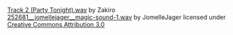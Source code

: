 [Track 2 (Party Tonight).wav](https://zakiro101.itch.io/free-casual-game-music-pack-vol-2) by Zakiro  
[252681__jomellejager__magic-sound-1.wav](https://freesound.org/people/JomelleJager/sounds/252681/) by JomelleJager licensed under [Creative Commons Attribution 3.0](https://creativecommons.org/licenses/by/3.0/)  

